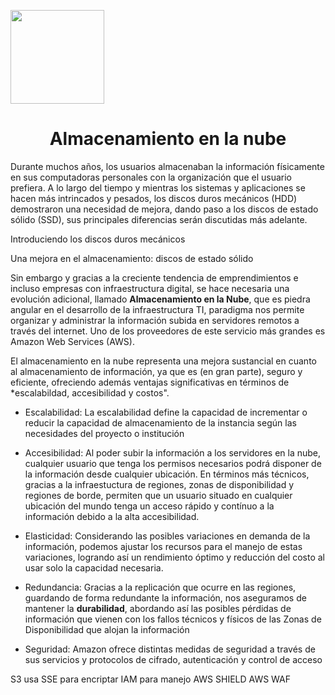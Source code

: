 <p align="left""><img src="https://semanadelcannabis.cayetano.edu.pe/assets/img/logo-upch.png" width="150">
<h1 align="center">Almacenamiento en la nube</h1>
</p>

Durante muchos años, los usuarios almacenaban la información físicamente en sus computadoras personales con la organización que el usuario prefiera. A lo largo del tiempo y mientras los sistemas y aplicaciones se hacen más intrincados y pesados, los discos duros mecánicos (HDD) demostraron una necesidad de mejora, dando paso a los discos de estado sólido (SSD), sus principales diferencias serán discutidas más adelante. 

<p>Introduciendo los discos duros mecánicos</p>

<p>Una mejora en el almacenamiento: discos de estado sólido</p>

Sin embargo y gracias a la creciente tendencia de emprendimientos e incluso empresas con infraestructura digital, se hace necesaria una evolución adicional, llamado **Almacenamiento en la Nube**, que es piedra angular en el desarrollo de la infraestructura TI, paradigma nos permite organizar y administrar la información subida en servidores remotos a través del internet. Uno de los proveedores de este servicio más grandes es Amazon Web Services (AWS).

El almacenamiento en la nube representa una mejora sustancial en cuanto al almacenamiento de información, ya que es (en gran parte), seguro y eficiente, ofreciendo además ventajas significativas en términos de *escalabildad, accesibilidad y costos".

- Escalabilidad: La escalabilidad define la capacidad de incrementar o reducir la capacidad de almacenamiento de la instancia según las necesidades del proyecto o institución

- Accesibilidad: Al poder subir la información a los servidores en la nube, cualquier usuario que tenga los permisos necesarios podrá disponer de la información desde cualquier ubicación. En términos más técnicos, gracias a la infraestuctura de regiones, zonas de disponibilidad y regiones de borde, permiten que un usuario situado en cualquier ubicación del mundo tenga un acceso rápido y contínuo a la información debido a la alta accesibilidad.
  
- Elasticidad: Considerando las posibles variaciones en demanda de la información, podemos ajustar los recursos para el manejo de estas variaciones, logrando así un rendimiento óptimo y reducción del costo al usar solo la capacidad necesaria.
  
- Redundancia: Gracias a la replicación que ocurre en las regiones, guardando de forma redundante la información, nos aseguramos de mantener la **durabilidad**, abordando así las posibles pérdidas de información que vienen con los fallos técnicos y físicos de las Zonas de Disponibilidad que alojan la información
  
- Seguridad: Amazon ofrece distintas medidas de seguridad a través de sus servicios y protocolos de cifrado, autenticación y control de acceso



S3 usa SSE para encriptar
IAM para manejo 
AWS SHIELD 
AWS WAF

